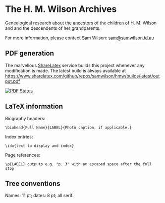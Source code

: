 The H. M. Wilson Archives
=========================

Genealogical research about the ancestors of the children of H. M. Wilson and and the descendents of her grandparents.

For more information, please contact Sam Wilson: <sam@samwilson.id.au>

## PDF generation

The marvellous [ShareLatex](https://www.sharelatex.com) service builds this project whenever any modification is made. The latest build is always available at https://www.sharelatex.com/github/repos/samwilson/hmw/builds/latest/output.pdf

[![PDF Status](https://www.sharelatex.com/github/repos/samwilson/hmw/builds/latest/badge.svg)](https://www.sharelatex.com/github/repos/samwilson/hmw/builds/latest/output.pdf)

## LaTeX information

Biography headers:

	\biohead{Full Name}{LABEL}{Photo caption, if applicable.}

Index entries:

	\idx{text to display and index}

Page references:

	\p{LABEL} outputs e.g. "p. 3" with an escaped space after the full stop

## Tree conventions

Names: 11 pt; dates: 8 pt; all serif.
